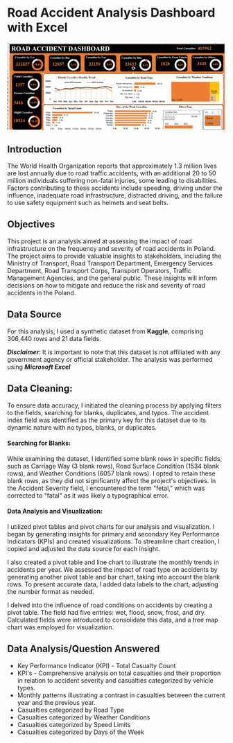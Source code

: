 # Road Accident Analysis Dashboard with Excel

![Excel.png.png](Excel.png.png)

## Introduction

The World Health Organization reports that approximately 1.3 million lives are lost annually due to road traffic accidents, with an additional 20 to 50 million individuals suffering non-fatal injuries, some leading to disabilities. Factors contributing to these accidents include speeding, driving under the influence, inadequate road infrastructure, distracted driving, and the failure to use safety equipment such as helmets and seat belts.

## Objectives

This project is an analysis aimed at assessing the impact of road infrastructure on the frequency and severity of road accidents in Poland. The project aims to provide valuable insights to stakeholders, including the Ministry of Transport, Road Transport Department, Emergency Services Department, Road Transport Corps, Transport Operators, Traffic Management Agencies, and the general public. These insights will inform decisions on how to mitigate and reduce the risk and severity of road accidents in the Poland.

## Data Source

For this analysis, I used a synthetic dataset from **Kaggle**, comprising 306,440 rows and 21 data fields. 

**_Disclaimer_**: It is important to note that this dataset is not affiliated with any government agency or official stakeholder. The analysis was performed using **_Microsoft Excel_**

## Data Cleaning:
To ensure data accuracy, I initiated the cleaning process by applying filters to the fields, searching for blanks, duplicates, and typos. The accident index field was identified as the primary key for this dataset due to its dynamic nature with no typos, blanks, or duplicates.

#### Searching for Blanks:
While examining the dataset, I identified some blank rows in specific fields, such as Carriage Way (3 blank rows), Road Surface Condition (1534 blank rows), and Weather Conditions (6057 blank rows). I opted to retain these blank rows, as they did not significantly affect the project's objectives. In the Accident Severity field, I encountered the term "fetal," which was corrected to "fatal" as it was likely a typographical error.

#### Data Analysis and Visualization:
I utilized pivot tables and pivot charts for our analysis and visualization. I began by generating insights for primary and secondary Key Performance Indicators (KPIs) and created visualizations. To streamline chart creation, I copied and adjusted the data source for each insight.

I also created a pivot table and line chart to illustrate the monthly trends in accidents per year. We assessed the impact of road type on accidents by generating another pivot table and bar chart, taking into account the blank rows. To present accurate data, I added data labels to the chart, adjusting the number format as needed.

I delved into the influence of road conditions on accidents by creating a pivot table. The field had five entries: wet, flood, snow, frost, and dry. Calculated fields were introduced to consolidate this data, and a tree map chart was employed for visualization.

## Data Analysis/Question Answered

- Key Performance Indicator (KPI) - Total Casualty Count
- KPI's - Comprehensive analysis on total casualties and their proportion in relation to accident severity and casualties categorized by vehicle types.
- Monthly patterns illustrating a contrast in casualties between the current year and the previous year.
- Casualties categorized by Road Type
- Casualties categorized by Weather Conditions
- Casualties categorized by Speed Limits
- Casualties categorized by Days of the Week

